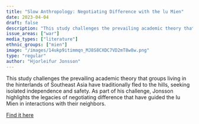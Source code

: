 ```yaml
---
title: "Slow Anthropology: Negotiating Difference with the lu Mien"
date: 2023-04-04
draft: false
description: "This study challenges the prevailing academic theory that groups living in the hinterlands of Southeast Asia have traditionally fled to the hills, seeking isolated independence and safety. As part of his challenge, Jonsson highlights the legacies of negotiating difference that have guided the Iu Mien in interactions with their neighbors."
issue_areas: ["war"]
media_types: ["literature"]
ethnic_groups: ["mien"]
image: "/images/14ukp9itimmqn_MJ8S8CXDC7VD2mT8w8w.png"
type: "regular"
author: "Hjorleifur Jonsson"
---
```


This study challenges the prevailing academic theory that groups living in the hinterlands of Southeast Asia have traditionally fled to the hills, seeking isolated independence and safety. As part of his challenge, Jonsson highlights the legacies of negotiating difference that have guided the Iu Mien in interactions with their neighbors.

[Find it here](https://doi.org/10.1017/S0021911816001558)
